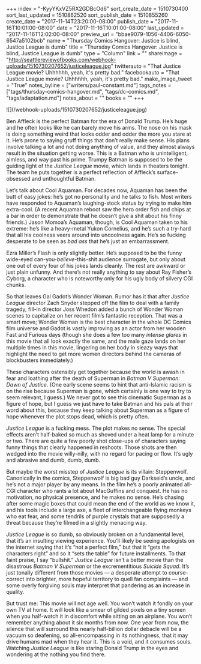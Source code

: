+++
index = "-KyyYKxVZ5RX2GDBcOd6"
sort_create_date = 1510730400
sort_last_updated = 1510862520
sort_publish_date = 1510855260
create_date = "2017-11-14T23:20:00-08:00"
publish_date = "2017-11-16T10:01:00-08:00"
date = "2017-11-16T10:01:00-08:00"
last_updated = "2017-11-16T12:02:00-08:00"
preview_url = "bbae9079-1056-4406-6050-6547a5102bcb"
name = "Thursday Comics Hangover: Justice is blind, Justice League is dumb"
title = "Thursday Comics Hangover: Justice is blind, Justice League is dumb"
type = "Column"
link = ""
shareimage = "http://seattlereviewofbooks.com/webhook-uploads/1510730207652/justiceleague.jpg"
twitterauto = "That Justice League movie? Uhhhhhh, yeah, it's pretty bad."
facebookauto = "That Justice League movie? Uhhhhhh, yeah, it's pretty bad."
make_image_tweet = "True"
notes_byline = ["writers/paul-constant.md"]
tags_notes = ["tags/thursday-comics-hangover.md", "tags/dc-comics.md", "tags/adaptation.md"]
notes_about = ""
books = ""
+++
<p class="image">![](/webhook-uploads/1510730207652/justiceleague.jpg)</p>

Ben Affleck is the perfect Batman for the era of Donald Trump. He’s huge and he often looks like he can barely move his arms. The nose on his mask is doing something weird that looks odder and odder the more you stare at it. He’s prone to saying gruff things that don’t really make sense. His plans involve talking a lot and not doing anything of value, and they almost always result in the situation getting worse. This is a Batman who is unintelligent, aimless, and way past his prime. Trumpy Batman is supposed to be the guiding light of the *Justice League* movie, which lands in theaters tonight. The team he puts together is a perfect reflection of Affleck’s surface-obsessed and unthoughtful Batman.

Let’s talk about Cool Aquaman. For decades now, Aquaman has been the butt of easy jokes: he’s got no personality and he talks to fish. Most writers have responded to Aquaman’s laughing-stock status by trying to make him extra-cool. (A recent Aquaman reboot saw the hero order fish and chips at a bar in order to demonstrate that he doesn’t give a shit about his finny friends.) Jason Momoa’s Aquaman, though, is Cool Aquaman taken to his extreme: he’s like a heavy-metal Yukon Cornelius, and he’s such a try-hard that all his coolness veers around into uncoolness again. He’s so fucking desperate to be seen as *bad ass* that he’s just an embarrassment.

Ezra Miller’s Flash is only slightly better. He’s supposed to be the funny wide-eyed can-you-*believe*-this-shit audience surrogate, but only about one out of every four of his jokes lands cleanly. The rest are awkward or just plain unfunny. And there’s not really anything to say about Ray Fisher’s Cyborg, a character who is noteworthy only for his ugly body of silvery CGI chunks.

So that leaves Gal Gadot’s Wonder Woman. Rumor has it that after *Justice League* director Zach Snyder stepped off the film to deal with a family tragedy, fill-in director Joss Whedon added a bunch of Wonder Woman scenes to capitalize on her recent film’s fantastic reception. That was a smart move; Wonder Woman is the best character in the whole DC Comics film universe and Gadot is vastly improving as an actor from her wooden Fast and Furious days (though she does a few too many *intense glares* in this movie that all look exactly the same, and the male gaze lands on her multiple times in this movie, lingering on her body in sleazy ways that highlight the need to get more women directors behind the cameras of blockbusters immediately.)

These characters ostensibly get together because the world is awash in fear and loathing after the death of Superman in *Batman V Superman: Dawn of Justice*. (One early scene seems to hint that anti-Islamic racism is on the rise because Superman is gone, which certainly is one way to try to seem relevant, I guess.) We never got to see this cinematic Superman as a figure of hope, but I guess we just have to take Batman and his pals at their word about this, because they keep talking about Superman as a figure of hope whenever the plot stops dead, which is pretty often.

*Justice League* is a fucking mess. The plot makes no sense. The special effects aren’t half-baked so much as shoved under a heat lamp for a minute or two. There are quite a few poorly shot close-ups of characters saying funny things that clearly happened in reshoots. Those shots are then wedged into the movie willy-nilly, with no regard for pacing or flow. It’s ugly and abrasive and dumb, dumb, dumb.

But maybe the worst misstep of *Justice League* is its villain: Steppenwolf. Canonically in the comics, Steppenwolf is big bad guy Darkseid’s uncle, and he’s not a major player by any means. In the film he’s a poorly animated all-CGI character who rants a lot about MacGuffins and conquest. He has no motivation, no physical presence, and he makes no sense. He’s chasing after some magic boxes that could mean the end of the world as we know it, and his tools include a large axe, a fleet of interchangeable flying monkeys who eat fear, and some tendrils of purple crystals that are supposedly a threat because they’re filmed in a slightly menacing way.

*Justice League* is so dumb, so obviously broken on a fundamental level, that it’s an insulting viewing experience. You’ll likely be seeing apologists on the internet saying that it’s “not a perfect film,” but that it “gets the characters right” and so it “sets the table” for future installments. To that faint praise, I say “bullshit.” *Justice League* isn’t a better movie than the disastrous *Batman V Superman* or the excrementitious *Suicide Squad*. It’s just tonally different from those movies — a desperate attempt to course-correct into brighter, more hopeful territory to quell fan complaints — and some overly forgiving souls may interpret that pandering as an increase in quality.

But trust me: This movie will not age well. You won’t watch it fondly on your own TV at home. It will look like a smear of gilded pixels on a tiny screen when you half-watch it in discomfort while sitting on an airplane. You won’t remember anything about it six months from now. One year from now, the silence that will surround this nearly half-billion dollar debacle will be a vacuum so deafening, so all-encompassing in its nothingness, that it may drive humans mad when they hear it. This is a void, and it consumes souls. Watching *Justice League* is like staring Donald Trump in the eyes and wondering at the nothing you find there.
